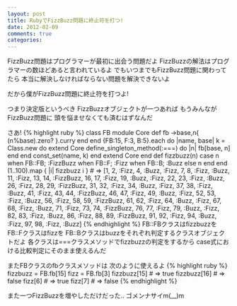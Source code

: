 ```yaml
---
layout: post
title: RubyでFizzBuzz問題に終止符を打つ!
date: 2012-02-09
comments: true
categories:
---
```



FizzBuzz問題はプログラマーが最初に出会う問題だよ
FizzBuzzの解法はプログラマーの数ほどあると言われているよ
でもいつまでもFizzBuzz問題に関わってたら
本当に解決しなければならない問題を解決できないよ

だから僕がFizzBuzz問題に終止符を打つよ!

つまり決定版というべき
FizzBuzzオブジェクトが一つあれば
もうみんながFizzBuzz問題に
頭を悩ませなくても済むはずなんだ

さあ!
{% highlight ruby %}
class FB
  module Core
    def fb
      ->base,n{ (n%base).zero? }.curry
    end
  end
  {FB:15, F:3, B:5}.each do |name, base|
    k = Class.new do
      extend Core
      define_singleton_method(:===) do |n|
        fb[base, n]
      end
    end
    const_set(name, k)
  end
  extend Core
end
def fizzbuzz(n)
  case n
  when FB::FB; :FizzBuzz
  when FB::F; :Fizz
  when FB::B; :Buzz
  else n
  end
end
(1..100).map { |i| fizzbuzz i } # => [1, 2, :Fizz, 4, :Buzz, :Fizz, 7, 8, :Fizz, :Buzz, 11, :Fizz, 13, 14, :FizzBuzz, 16, 17, :Fizz, 19, :Buzz, :Fizz, 22, 23, :Fizz, :Buzz, 26, :Fizz, 28, 29, :FizzBuzz, 31, 32, :Fizz, 34, :Buzz, :Fizz, 37, 38, :Fizz, :Buzz, 41, :Fizz, 43, 44, :FizzBuzz, 46, 47, :Fizz, 49, :Buzz, :Fizz, 52, 53, :Fizz, :Buzz, 56, :Fizz, 58, 59, :FizzBuzz, 61, 62, :Fizz, 64, :Buzz, :Fizz, 67, 68, :Fizz, :Buzz, 71, :Fizz, 73, 74, :FizzBuzz, 76, 77, :Fizz, 79, :Buzz, :Fizz, 82, 83, :Fizz, :Buzz, 86, :Fizz, 88, 89, :FizzBuzz, 91, 92, :Fizz, 94, :Buzz, :Fizz, 97, 98, :Fizz, :Buzz]
{% endhighlight %}
FB::FBクラスはfizzbuzzを
FB::Fクラスはfizzを
FB::Bクラスはbuzzをそれぞれ判定するクラスオブジェクトだよ
各クラスは===クラスメソッドでfizzbuzzの判定をするから
case式における比較判定にそのまま使えるんだ

またFBクラスのfbクラスメソッドは
次のように使えるよ
{% highlight ruby %}
fizzbuzz = FB.fb[15]
fizz = FB.fb[3]
fizzbuzz[15] # => true
fizzbuzz[16] # => false
fizz[6] # => true
fizz[7] # => false
{% endhighlight %}

また一つFizzBuzzを増やしただけだった..
ゴメンナサイm(__)m